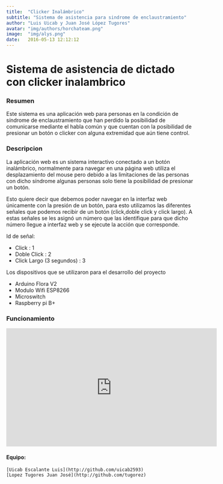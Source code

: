 ```yaml
---
title:  "Clicker Inalámbrico"
subtitle: "Sistema de asistencia para sindrome de enclaustramiento"
author: "Luis Uicab y Juan José López Tugores"
avatar: "img/authors/horchateam.png"
image:  "img/alys.png"
date:   2016-05-13 12:12:12
---
```


# Sistema de asistencia de dictado con clicker inalambrico

### Resumen
Este sistema es una aplicación web para personas en la condición de síndrome de enclaustramiento que han perdido la posibilidad de comunicarse mediante el habla común y que cuentan con la posibilidad de presionar un botón o clicker con alguna extremidad que aún tiene control.

### Descripcion
La aplicación web es un sistema interactivo conectado a un botón inalámbrico, normalmente para navegar en una página web utiliza el desplazamiento del mouse pero debido a las limitaciones de las personas con dicho síndrome algunas personas solo tiene la posibilidad de presionar un botón.  

Esto quiere decir que debemos poder navegar en la interfaz web únicamente con la presión de un botón, para esto utilizamos las diferentes señales que podemos recibir de un botón (click,doble click y click largo). A estas señales se les asignó un número que las identifique para que dicho número llegue a interfaz web y se ejecute la acción que corresponde.

Id de señal:
- Click : 1
- Doble Click : 2
- Click Largo (3 segundos) : 3

Los dispositivos que se utilizaron para el desarrollo del proyecto
  - Arduino Flora V2
  - Modulo Wifi ESP8266
  - Microswitch
  - Raspberry pi B+

### Funcionamiento
<iframe width="560" height="315" src="https://www.youtube.com/embed/4S9A-iwVIuM" frameborder="0" allowfullscreen></iframe>

#### Equipo:
    [Uicab Escalante Luis](http://github.com/uicab2593)
    [Lopez Tugores Juan José](http://github.com/tugorez) 
